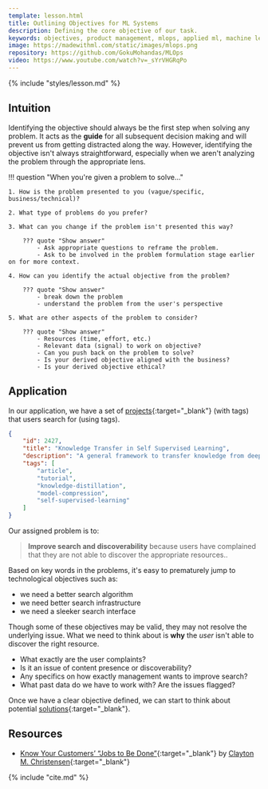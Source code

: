 ```yaml
---
template: lesson.html
title: Outlining Objectives for ML Systems
description: Defining the core objective of our task.
keywords: objectives, product management, mlops, applied ml, machine learning, ml in production, machine learning in production, applied machine learning
image: https://madewithml.com/static/images/mlops.png
repository: https://github.com/GokuMohandas/MLOps
video: https://www.youtube.com/watch?v=_sYrVHGRqPo
---
```


<!-- <div class="ai-center-all">
    <iframe width="600" height="337.5" src="https://www.youtube.com/embed/_sYrVHGRqPo?rel=0" frameborder="0"
    allow="accelerometer; autoplay; clipboard-write; encrypted-media; gyroscope; picture-in-picture"
    allowfullscreen></iframe>
</div> -->

{% include "styles/lesson.md" %}

## Intuition

Identifying the objective should always be the first step when solving any problem. It acts as the **guide** for all subsequent decision making and will prevent us from getting distracted along the way. However, identifying the objective isn't always straightforward, especially when we aren't analyzing the problem through the appropriate lens.

!!! question "When you're given a problem to solve..."

    1. How is the problem presented to you (vague/specific, business/technical)?

    2. What type of problems do you prefer?

    3. What can you change if the problem isn't presented this way?

        ??? quote "Show answer"
            - Ask appropriate questions to reframe the problem.
            - Ask to be involved in the problem formulation stage earlier on for more context.

    4. How can you identify the actual objective from the problem?

        ??? quote "Show answer"
            - break down the problem
            - understand the problem from the user's perspective

    5. What are other aspects of the problem to consider?

        ??? quote "Show answer"
            - Resources (time, effort, etc.)
            - Relevant data (signal) to work on objective?
            - Can you push back on the problem to solve?
            - Is your derived objective aligned with the business?
            - Is your derived objective ethical?


## Application
In our application, we have a set of [projects](https://raw.githubusercontent.com/GokuMohandas/MadeWithML/main/datasets/projects.json){:target="_blank"} (with tags) that users search for (using tags).

```json linenums="1"
{
    "id": 2427,
    "title": "Knowledge Transfer in Self Supervised Learning",
    "description": "A general framework to transfer knowledge from deep self-supervised models to shallow task-specific models.",
    "tags": [
        "article",
        "tutorial",
        "knowledge-distillation",
        "model-compression",
        "self-supervised-learning"
    ]
}
```

Our assigned problem is to:

> **Improve search and discoverability** because users have complained that they are not able to discover the appropriate resources..

Based on key words in the problems, it's easy to prematurely jump to technological objectives such as:

- we need a better search algorithm
- we need better search infrastructure
- we need a sleeker search interface

Though some of these objectives may be valid, they may not resolve the underlying issue. What we need to think about is **why** the *user* isn't able to discover the right resource.

- What exactly are the user complaints?
- Is it an issue of content presence or discoverability?
- Any specifics on how exactly management wants to improve search?
- What past data do we have to work with? Are the issues flagged?

Once we have a clear objective defined, we can start to think about potential [solutions](solution.md){:target="_blank"}.

## Resources
- [Know Your Customers’ “Jobs to Be Done”](https://hbr.org/2016/09/know-your-customers-jobs-to-be-done){:target="_blank"} by [Clayton M. Christensen](https://en.wikipedia.org/wiki/Clayton_Christensen){:target="_blank"}


<!-- Citation -->
{% include "cite.md" %}